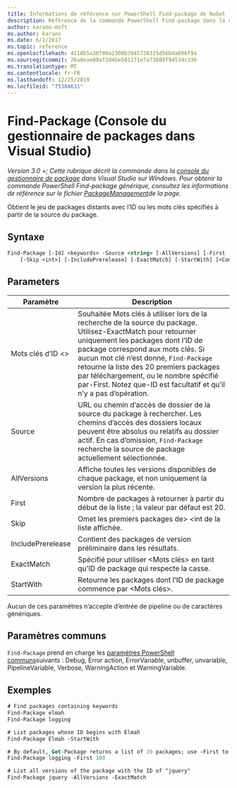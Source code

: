 ```yaml
---
title: Informations de référence sur PowerShell Find-package de NuGet
description: Référence de la commande PowerShell Find-package dans la console du gestionnaire de package NuGet dans Visual Studio.
author: karann-msft
ms.author: karann
ms.date: 6/1/2017
ms.topic: reference
ms.openlocfilehash: 4118b5a38f80a2300b3945738315d56bda096f9a
ms.sourcegitcommit: 26a8eae00af2d4be581171e7a73009f94534c336
ms.translationtype: MT
ms.contentlocale: fr-FR
ms.lasthandoff: 12/25/2019
ms.locfileid: "75384631"
---
```

# <a name="find-package-package-manager-console-in-visual-studio"></a>Find-Package (Console du gestionnaire de packages dans Visual Studio)

*Version 3.0 +; Cette rubrique décrit la commande dans la [console du gestionnaire de package](../../consume-packages/install-use-packages-powershell.md) dans Visual Studio sur Windows. Pour obtenir la commande PowerShell Find-package générique, consultez les informations de référence sur le fichier [PackageManagement](/powershell/module/packagemanagement/?view=powershell-6)de la page.*

Obtient le jeu de packages distants avec l’ID ou les mots clés spécifiés à partir de la source du package.

## <a name="syntax"></a>Syntaxe

```ps
Find-Package [-Id] <keywords> -Source <string> [-AllVersions] [-First [<int>]]
    [-Skip <int>] [-IncludePrerelease] [-ExactMatch] [-StartWith] [<CommonParameters>]
```

## <a name="parameters"></a>Parameters

| Paramètre | Description |
| --- | --- |
| Mots clés d’ID &lt;&gt; | Souhaitée Mots clés à utiliser lors de la recherche de la source du package. Utilisez-ExactMatch pour retourner uniquement les packages dont l’ID de package correspond aux mots clés. Si aucun mot clé n’est donné, `Find-Package` retourne la liste des 20 premiers packages par téléchargement, ou le nombre spécifié par-First. Notez que-ID est facultatif et qu’il n’y a pas d’opération. |
| Source | URL ou chemin d’accès de dossier de la source du package à rechercher. Les chemins d’accès des dossiers locaux peuvent être absolus ou relatifs au dossier actif. En cas d’omission, `Find-Package` recherche la source de package actuellement sélectionnée. |
| AllVersions | Affiche toutes les versions disponibles de chaque package, et non uniquement la version la plus récente. |
| First | Nombre de packages à retourner à partir du début de la liste ; la valeur par défaut est 20. |
| Skip | Omet les premiers packages de&gt; &lt;int de la liste affichée.  |
| IncludePrerelease | Contient des packages de version préliminaire dans les résultats. |
| ExactMatch | Spécifié pour utiliser &lt;Mots clés&gt; en tant qu’ID de package qui respecte la casse. |
| StartWith | Retourne les packages dont l’ID de package commence par &lt;Mots clés&gt;. |

Aucun de ces paramètres n’accepte d’entrée de pipeline ou de caractères génériques.

## <a name="common-parameters"></a>Paramètres communs

`Find-Package` prend en charge les [paramètres PowerShell communs](https://go.microsoft.com/fwlink/?LinkID=113216)suivants : Debug, Error action, ErrorVariable, unbuffer, unvariable, PipelineVariable, Verbose, WarningAction et WarningVariable.

## <a name="examples"></a>Exemples

```ps
# Find packages containing keywords
Find-Package elmah
Find-Package logging

# List packages whose ID begins with Elmah
Find-Package Elmah -StartWith

# By default, Get-Package returns a list of 20 packages; use -First to show more
Find-Package logging -First 100

# List all versions of the package with the ID of "jquery"
Find-Package jquery -AllVersions -ExactMatch
```
